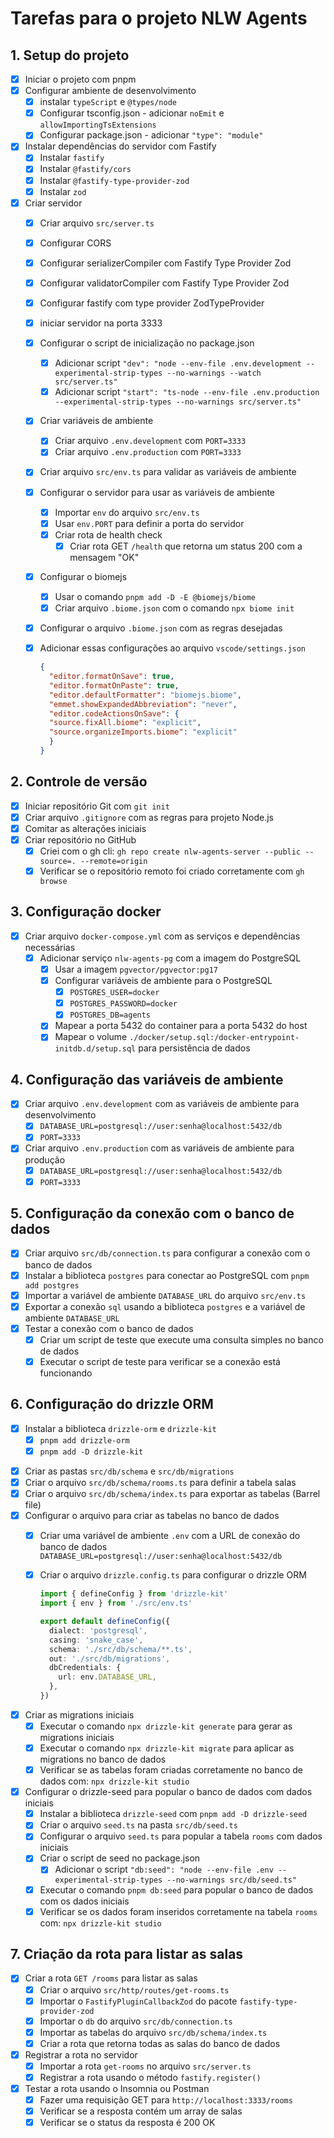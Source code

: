 # Tarefas para o projeto NLW Agents

## 1. Setup do projeto

- [x] Iniciar o projeto com pnpm
- [x] Configurar ambiente de desenvolvimento
  - [x] instalar `typeScript` e `@types/node`
  - [x] Configurar tsconfig.json - adicionar `noEmit` e `allowImportingTsExtensions`
  - [x] Configurar package.json - adicionar `"type": "module"`
- [x] Instalar dependências do servidor com Fastify
  - [x] Instalar `fastify`
  - [x] Instalar `@fastify/cors`
  - [x] Instalar `@fastify-type-provider-zod`
  - [x] Instalar `zod`
- [x] Criar servidor
  - [x] Criar arquivo `src/server.ts`
  - [x] Configurar CORS
  - [x] Configurar serializerCompiler com Fastify Type Provider Zod
  - [x] Configurar validatorCompiler com Fastify Type Provider Zod
  - [x] Configurar fastify com type provider ZodTypeProvider
  - [x] iniciar servidor na porta 3333
  - [x] Configurar o script de inicialização no package.json
    - [x] Adicionar script `"dev": "node --env-file .env.development --experimental-strip-types --no-warnings --watch src/server.ts"`
    - [x] Adicionar script `"start": "ts-node --env-file .env.production --experimental-strip-types --no-warnings src/server.ts"`
  - [x] Criar variáveis de ambiente
    - [x] Criar arquivo `.env.development` com `PORT=3333`
    - [x] Criar arquivo `.env.production` com `PORT=3333`
  - [x] Criar arquivo `src/env.ts` para validar as variáveis de ambiente
  - [x] Configurar o servidor para usar as variáveis de ambiente
    - [x] Importar `env` do arquivo `src/env.ts`
    - [x] Usar `env.PORT` para definir a porta do servidor
    - [x] Criar rota de health check
      - [x] Criar rota GET `/health` que retorna um status 200 com a mensagem "OK"
  - [x] Configurar o biomejs
    - [x] Usar o comando `pnpm add -D -E @biomejs/biome`
    - [x] Criar arquivo `.biome.json` com o comando `npx biome init`
  - [x] Configurar o arquivo `.biome.json` com as regras desejadas
  - [x] Adicionar essas configurações ao arquivo `vscode/settings.json`

    ```json
    {
      "editor.formatOnSave": true,
      "editor.formatOnPaste": true,
      "editor.defaultFormatter": "biomejs.biome",
      "emmet.showExpandedAbbreviation": "never",
      "editor.codeActionsOnSave": {
      "source.fixAll.biome": "explicit",
      "source.organizeImports.biome": "explicit"
      }
    }
    ```

## 2. Controle de versão

- [x] Iniciar repositório Git com `git init`
- [x] Criar arquivo `.gitignore` com as regras para projeto Node.js
- [x] Comitar as alterações iniciais
- [x] Criar repositório no GitHub
  - [x] Criei com o gh cli: `gh repo create nlw-agents-server --public --source=. --remote=origin`
  - [x] Verificar se o repositório remoto foi criado corretamente com `gh browse`

## 3. Configuração docker

- [x] Criar arquivo `docker-compose.yml` com as serviços e dependências necessárias
  - [x] Adicionar serviço `nlw-agents-pg` com a imagem do PostgreSQL
    - [x] Usar a imagem `pgvector/pgvector:pg17`
    - [x] Configurar variáveis de ambiente para o PostgreSQL
      - [x] `POSTGRES_USER=docker`
      - [x] `POSTGRES_PASSWORD=docker`
      - [x] `POSTGRES_DB=agents`
    - [x] Mapear a porta 5432 do container para a porta 5432 do host
    - [x] Mapear o volume `./docker/setup.sql:/docker-entrypoint-initdb.d/setup.sql` para persistência de dados
  <!-- - [x] Adicionar serviço `nlw-agents-server` com a imagem do servidor
    - [x] Usar a imagem `node:20-alpine`
    - [x] Mapear a porta 3333 do container para a porta 3333 do host
    - [x] Mapear o volume `nlw-agents-server-data` para persistência de dados
    - [x] Mapear o volume `nlw-agents-server-src` para o diretório `src` do servidor -->

## 4. Configuração das variáveis de ambiente

- [x] Criar arquivo `.env.development` com as variáveis de ambiente para desenvolvimento
  - [x] `DATABASE_URL=postgresql://user:senha@localhost:5432/db`
  - [x] `PORT=3333`
- [x] Criar arquivo `.env.production` com as variáveis de ambiente para produção
  - [x] `DATABASE_URL=postgresql://user:senha@localhost:5432/db`
  - [x] `PORT=3333`

## 5. Configuração da conexão com o banco de dados

- [x] Criar arquivo `src/db/connection.ts` para configurar a conexão com o banco de dados
- [x] Instalar a biblioteca `postgres` para conectar ao PostgreSQL com `pnpm add postgres`
- [x] Importar a variável de ambiente `DATABASE_URL` do arquivo `src/env.ts`
- [x] Exportar a conexão `sql` usando a biblioteca `postgres` e a variável de ambiente `DATABASE_URL`
- [x] Testar a conexão com o banco de dados
  - [x] Criar um script de teste que execute uma consulta simples no banco de dados
  - [x] Executar o script de teste para verificar se a conexão está funcionando

## 6. Configuração do drizzle ORM

- [x] Instalar a biblioteca `drizzle-orm` e `drizzle-kit`
  - [x] `pnpm add drizzle-orm`
  - [x] `pnpm add -D drizzle-kit`
<!-- - [x] Criar um arquivo `drizzle.config.ts` para configurar o drizzle ORM -->
- [x] Criar as pastas `src/db/schema` e `src/db/migrations`
- [x] Criar o arquivo `src/db/schema/rooms.ts` para definir a tabela salas
- [x] Criar o arquivo `src/db/schema/index.ts` para exportar as tabelas (Barrel file)
- [x] Configurar o arquivo para criar as tabelas no banco de dados
  - [x] Criar uma variável de ambiente `.env` com a URL de conexão do banco de dados `DATABASE_URL=postgresql://user:senha@localhost:5432/db`
  - [x] Criar o arquivo `drizzle.config.ts` para configurar o drizzle ORM

    ```ts
    import { defineConfig } from 'drizzle-kit'
    import { env } from './src/env.ts'

    export default defineConfig({
      dialect: 'postgresql',
      casing: 'snake_case',
      schema: './src/db/schema/**.ts',
      out: './src/db/migrations',
      dbCredentials: {
        url: env.DATABASE_URL,
      },
    })
    ```

- [x] Criar as migrations iniciais
  - [x] Executar o comando `npx drizzle-kit generate` para gerar as migrations iniciais
  - [x] Executar o comando `npx drizzle-kit migrate` para aplicar as migrations no banco de dados
  - [x] Verificar se as tabelas foram criadas corretamente no banco de dados com: `npx drizzle-kit studio`
- [x] Configurar o drizzle-seed para popular o banco de dados com dados iniciais
  - [x] Instalar a biblioteca `drizzle-seed` com `pnpm add -D drizzle-seed`
  - [x] Criar o arquivo `seed.ts` na pasta `src/db/seed.ts`
  - [x] Configurar o arquivo `seed.ts` para popular a tabela `rooms` com dados iniciais
  - [x] Criar o script de seed no package.json
    - [x] Adicionar o script `"db:seed": "node --env-file .env --experimental-strip-types --no-warnings src/db/seed.ts"`
  - [x] Executar o comando `pnpm db:seed` para popular o banco de dados com os dados iniciais
  - [x] Verificar se os dados foram inseridos corretamente na tabela `rooms` com: `npx drizzle-kit studio`

## 7. Criação da rota para listar as salas

- [x] Criar a rota `GET /rooms` para listar as salas
  - [x] Criar o arquivo `src/http/routes/get-rooms.ts`
  - [x] Importar o `FastifyPluginCallbackZod` do pacote `fastify-type-provider-zod`
  - [x] Importar o `db` do arquivo `src/db/connection.ts`
  - [x] Importar as tabelas do arquivo `src/db/schema/index.ts`
  - [x] Criar a rota que retorna todas as salas do banco de dados
- [x] Registrar a rota no servidor
  - [x] Importar a rota `get-rooms` no arquivo `src/server.ts`
  - [x] Registrar a rota usando o método `fastify.register()`
- [x] Testar a rota usando o Insomnia ou Postman
  - [x] Fazer uma requisição GET para `http://localhost:3333/rooms`
  - [x] Verificar se a resposta contém um array de salas
  - [x] Verificar se o status da resposta é 200 OK
